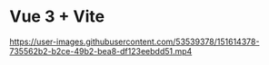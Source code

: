 # Vue 3 + Vite



https://user-images.githubusercontent.com/53539378/151614378-735562b2-b2ce-49b2-bea8-df123eebdd51.mp4


